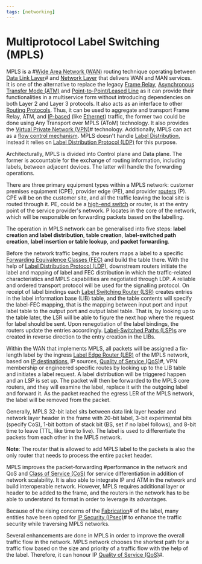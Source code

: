 ```yaml
---
tags: [networking]
---
```


# Multiprotocol Label Switching (MPLS)

MPLS is a #[Wide Area Network (WAN)](202207150833.md) routing technique
operating between [Data Link Layer](202206131651.md)# and [Network Layer](202206131702.md)
that delivers WAN and MAN services. It is one of the alternative to replace the
legacy [Frame Relay](202208291308.md), [Asynchronous Transfer Mode (ATM)](202209221012.md)
and [Point-to-Point/Leased Line](202207150843.md) as it can provide their
functionalities in a multiservice form without introducing dependencies on both
Layer 2 and Layer 3 protocols. It also acts as an interface to other [Routing Protocols](202207061815.md).
Thus, it can be used to aggregate and transport Frame Relay, ATM, and
[IP-based](202206151238.md) (like [Ethernet](202207051550.md)) traffic, the
former two could be done using Any Transport over MPLS (AToM) technology. It
also provides the [Virtual Private Network (VPN)](202207150909.md)# technology.
Additionally, MPLS can act as a [flow control mechanism](202209302245.md). MPLS
doesn't handle [Label Distribution](202304261259.md), instead it relies on
[Label Distribution Protocol (LDP)](202304261308.md) for this purpose.


Architecturally, MPLS is divided into Control plane and Data plane. The former
is accountable for the exchange of routing information, including labels,
between adjacent devices. The latter will handle the forwarding operations.

There are three primary equipment types within a MPLS network: customer premises
equipment (CPE), provider edge (PE), and provider [routers](202207061800.md)
(P). CPE will be on the customer site, and all the traffic leaving the local
site is routed through it. PE, could be a [high-end switch](202207051907.md) or
router, is at the entry point of the service provider's network. P locates in
the core of the network, which will be responsible on forwarding packets based
on the labelling.

The operation in MPLS network can be generalised into five steps: **label
creation and label distribution**, **table creation**, **label-switched path
creation**, **label insertion or table lookup**, and **packet forwarding**.

Before the network traffic begins, the routers maps a label to a specific
[Forwarding Equivalence Classes (FEC)](202209282123.md) and build the table
there. With the help of [Label Distribution Protocol (LDP)](202304261308.md),
downstream routers initiate the label and mapping of label and FEC distribution
in which the traffic-related characteristics and MPLS capabilities are
negotiated through LDP. A reliable and ordered transport protocol will be used
for the signalling protocol. On receipt of label bindings each [Label Switching Router (LSR)](202305032302.md) creates entries in the label information base (LIB) table, and the
table contents will specify the label-FEC mapping, that is the mapping between
input port and input label table to the output port and output label table. That
is, by looking up to the table later, the LSR will be able to figure the next
hop where the request for label should be sent. Upon renegotiation of the label
bindings, the routers update the entries accordingly. [Label-Switched Paths (LSP)s](202305032308.md)
are created in reverse direction to the entry creation in the LIBs.

Within the WAN that implements MPLS, all packets will be assigned a fix-length
label by the ingress [Label Edge Router (LER)](202305032259.md) of the MPLS
network, based on [IP destinations](202206281021.md), IP sources, [Quality of Service (QoS)](202209282057.md)#,
VPN membership or engineered specific routes by looking up to the LIB table and
initiates a label request. A label distribution will be triggered happen and an
LSP is set up. The packet will then be forwarded to the MPLS core routers, and
they will examine the label, replace it with the outgoing label and forward it.
As the packet reached the egress LER of the MPLS network, the label will be
removed from the packet.

Generally, MPLS 32-bit label sits between data link layer header and network
layer header in the frame with 20-bit label, 3-bit experimental bits (specify
CoS), 1-bit bottom of stack bit (BS, set if no label follows), and 8-bit time to
leave (TTL, like time to live). The label is used to differentiate the packets
from each other in the MPLS network. 

**Note**: The router that is allowed to add MPLS label to the packets is also
the only router that needs to process the entire packet header.

MPLS improves the packet-forwarding #performance in the network and QoS and
[Class of Service (CoS)](202305030823.md) for service differentiation in
addition of network scalability. It is also able to integrate IP and ATM in the
network and build interoperable network. However, MPLS requires additional layer
or header to be added to the frame, and the routers in the network has to be
able to understand its format in order to leverage its advantages.

Because of the rising concerns of the [Fabrication](202209262052.md)# of the
label, many entities have been opted for [IP Security (IPsec)](202210052208.md)#
to enhance the traffic security while traversing MPLS networks.

Several enhancements are done in MPLS in order to improve the overall traffic
flow in the network. MPLS network chooses the shortest path for a traffic flow
based on the size and priority of a traffic flow with the help of the label.
Therefore, it can honour IP [Quality of Service (QoS)](202209282057.md)#.
